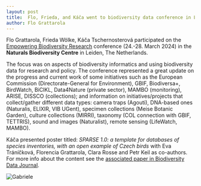 ```yaml
---
layout: post
title:  Flo, Frieda, and Káča went to biodiversity data conference in Leiden (NL)
author: Flo Grattarola
---
```


Flo Grattarola, Frieda Wölke, Káča Tschernosterová participated on the [Empowering Biodiversity Research](https://www.biodiversity.be/EBRIII ) conference (24.-28. March 2024) in the **Naturals Biodiversity Centre** in Leiden, The Netherlands.

The focus was on aspects of biodiversity informatics and using biodiversity data for research and policy. The conference represented a great update on the progress and current work of some initiatives such as the European Commission (Directorate-General for Environment), GBIF, Biodiversa+, BirdWatch, BiCIKL, Data4Nature (private sector), MAMBO (monitoring), ARISE, DISSCO (collections);  and information on initiatives/projects that collect/gather different data types: camera traps (Agouti), DNA-based ones (Naturalis, ELIXIR, VIB UGent), specimen collections (Meise Botanic Garden), culture collections (MIRRI), taxonomy (COL connection with GBIF, TETTRIS), sound and images (Naturalist), remote sensing (LifeWatch, MAMBO). 

Káča presented poster titled: *SPARSE 1.0: a template for databases of species inventories, with an open example of Czech birds* with Eva Tráníčková, Florencia Grattarola, Clara Rosse and Petr Keil as co-authors. For more info about the content see the [associated paper in Biodiversity Data Journal](https://bdj.pensoft.net/article/108731/).


![Gabriele](../../../../images/news/leiden.jpg)
